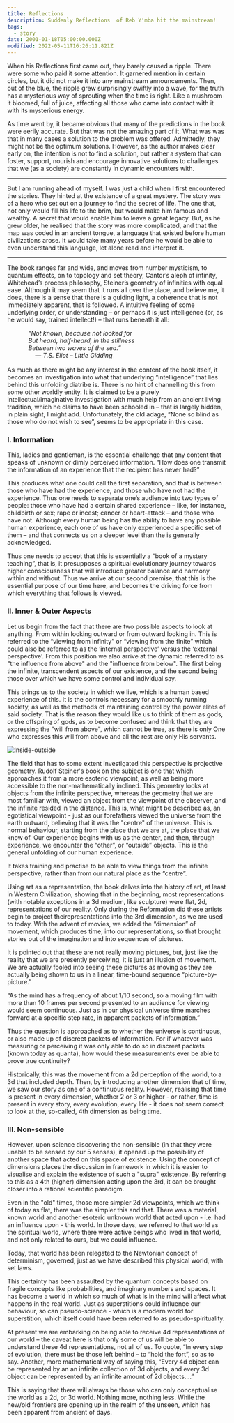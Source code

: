```yaml
---
title: Reflections
description: Suddenly Reflections  of Reb Y'mba hit the mainstream!
tags:
  - story
date: 2001-01-18T05:00:00.000Z
modified: 2022-05-11T16:26:11.821Z
---
```


When his Reflections first came out, they barely caused a ripple. There were some who paid it some attention. It garnered mention in certain circles, but it did not make it into any mainstream announcements. Then, out of the blue, the ripple grew surprisingly swiftly into a wave, for the truth has a mysterious way of sprouting when the time is right. Like a mushroom it bloomed, full of juice, affecting all those who came into contact with it with its mysterious energy.

As time went by, it became obvious that many of the predictions in the book were eerily accurate. But that was not the amazing part of it. What was was that in many cases a solution to the problem was offered. Admittedly, they might not be the optimum solutions. However, as the author makes clear early on, the intention is not to find a solution, but rather a system that can foster, support, nourish and encourage innovative solutions to challenges that we (as a society) are constantly in dynamic encounters with.

---

But I am running ahead of myself. I was just a child when I first encountered the stories. They hinted at the existence of a great mystery. The story was of a hero who set out on a journey to find the secret of life. The one that, not only would fill his life to the brim, but would make him famous and wealthy. A secret that would enable him to leave a great legacy. But, as he grew older, he realised that the story was more complicated, and that the map was coded in an ancient tongue, a language that existed before human civilizations arose. It would take many years before he would be able to even understand this language, let alone read and interpret it.

---

The book ranges far and wide, and moves from number mysticism, to quantum effects, on to topology and set theory, Cantor’s aleph of infinity, Whitehead’s process philosophy, Steiner’s geometry of infinities with equal ease. Although it may seem that it runs all over the place, and believe me, it does, there is a sense that there is a guiding light, a coherence that is not immediately apparent, that is followed. A intuitive feeling of some underlying order, or understanding &ndash; or perhaps it is just intelligence (or, as he would say, trained intellect!) &ndash; that runs beneath it all:

<div style="margin-left: 3rem; margin-bottom: 1rem; font-style: italic">
          “Not known, because not looked for<br />
          But heard, half-heard, in the stillness<br />
          Between two waves of the sea.”<br />
          &nbsp; &nbsp; &mdash; T.S. Eliot – Little Gidding
</div>

As much as there might be any interest in the content of the book itself, it becomes an investigation into what that underlying “intelligence” that lies behind this unfolding diatribe is. There is no hint of channelling this from some other worldly entity. It is claimed to be a purely intellectual/imaginative investigation with much help from an ancient living tradition, which he claims to have been schooled in – that is largely hidden, in plain sight, I might add. Unfortunately, the old adage, “None so blind as those who do not wish to see”, seems to be appropriate in this case.

### I. Information

This, ladies and gentleman, is the essential challenge that any content that speaks of unknown or dimly perceived information. “How does one transmit the information of an experience that the recipient has never had?”

This produces what one could call the first separation, and that is between those who have had the experience, and those who have not had the experience. Thus one needs to separate one’s audience into two types of people: those who have had a certain shared experience – like, for instance, childbirth or sex; rape or incest; cancer or heart-attack – and those who have not. Although every human being has the ability to have any possible human experience, each one of us have only experienced a specific set of them – and that connects us on a deeper level than the is generally acknowledged.

Thus one needs to accept that this is essentially a “book of a mystery teaching”, that is, it presupposes a spiritual evolutionary journey towards higher consciousness that will introduce greater balance and harmony within and without. Thus we arrive at our second premise, that this is the essential purpose of our time here, and becomes the driving force from which everything that follows is viewed.

### II. Inner & Outer Aspects

Let us begin from the fact that there are two possible aspects to look at anything. From within looking outward or from outward looking in. This is referred to the “viewing from infinity” or “viewing from the finite” which could also be referred to as the ‘internal perspective’ versus the ‘external perspective’. From this position we also arrive at the dynamic referred to as "the influence from above" and the "influence from below". The first being the infinite, transcendent aspects of our existence, and the second being those over which we have some control and individual say.

This brings us to the society in which we live, which is a human based experience of this. It is the controls necessary for a smoothly running society, as well as the methods of maintaining control by the power elites of said society. That is the reason they would like us to think of them as gods, or the offspring of gods, as to become confused and think that they are expressing the "will from above", which cannot be true, as there is only One who expresses this will from above and all the rest are only His servants.

![Inside-outside](/posts/img/qkab/inside-outside.png)

The field that has to some extent investigated this perspective is projective geometry. Rudolf Steiner's book on the subject is one that which approaches it from a more esoteric viewpoint, as well as being more accessible to the non-mathematically inclined. This geometry looks at objects from the infinite perspective, whereas the geometry that we are most familiar with, viewed an object from the viewpoint of the observer, and the infinite resided in the distance. This is, what might be described as, an egotistical viewpoint - just as our forefathers viewed the universe from the earth outward, believing that it was the "centre" of the universe. This is normal behaviour, starting from the place that we are at, the place that we know of. Our experience begins with us as the center, and then, through experience, we encounter the “other”, or “outside” objects. This is the general unfolding of our human experience.

It takes training and practise to be able to view things from the infinite perspective, rather than from our natural place as the “centre”.

Using art as a representation, the book delves into the history of art, at least in Western Civilization, showing that in the beginning, most representations (with notable exceptions in a 3d medium, like sculpture) were flat, 2d, representations of our reality. Only during the Reformation did these artists begin to project theirepresentations into the 3rd dimension, as we are used to today. With the advent of movies, we added the “dimension” of movement, which produces time, into our representations, so that brought stories out of the imagination and into sequences of pictures.

It is pointed out that these are not really moving pictures, but, just like the reality that we are presently perceiving, it is just an illusion of movement. We are actually fooled into seeing these pictures as moving as they are actually being shown to us in a linear, time-bound sequence “picture-by-picture.”

“As the mind has a frequency of about 1/10 second, so a moving film with more than 10 frames per second presented to an audience for viewing would seem continuous. Just as in our physical universe time marches forward at a specific step rate, in apparent packets of information.”

Thus the question is approached as to whether the universe is continuous, or also made up of discreet packets of information. For if whatever was measuring or perceiving it was only able to do so in discreet packets (known today as quanta), how would these measurements ever be able to prove true continuity?

Historically, this was the movement from a 2d perception of the world, to a 3d that included depth. Then, by introducing another dimension that of time, we saw our story as one of a continuous reality. However, realising that time is present in every dimension, whether 2 or 3 or higher - or rather, time is present in every story, every evolution, every life - it does not seem correct to look at the, so-called, 4th dimension as being time.

### III. Non-sensible

However, upon science discovering the non-sensible (in that they were unable to be sensed by our 5 senses), it opened up the possibility of another space that acted on this space of existence. Using the concept of dimensions places the discussion in framework in which it is easier to visualise and explain the existence of such a "supra" existence. By referring to this as a 4th (higher) dimension acting upon the 3rd, it can be brought closer into a rational scientific paradigm.

Even in the "old" times, those more simpler 2d viewpoints, which we think of today as flat, there was the simpler this and that. There was a material, known world and another esoteric unknown world that acted upon - i.e. had an influence upon - this world. In those days, we referred to that world as the spiritual world, where there were active beings who lived in that world, and not only related to ours, but we could influence.

Today, that world has been relegated to the Newtonian concept of determinism, governed, just as we have described this physical world, with set laws.

This certainty has been assaulted by the quantum concepts based on fragile concepts like probabilities, and imaginary numbers and spaces. It has become a world in which so much of what is in the mind will affect what happens in the real world. Just as superstitions could influence our behaviour, so can pseudo-science - which is a modern world for superstition, which itself could have been referred to as pseudo-spirituality.

At present we are embarking on being able to receive 4d representations of our world – the caveat here is that only some of us will be able to understand these 4d representations, not all of us. To quote, “In every step of evolution, there must be those left behind – to “hold the fort”, so as to say. Another, more mathematical way of saying this, “Every 4d object can be represented by an an infinite collection of 3d objects, and every 3d object can be represented by an infinite amount of 2d objects....”

This is saying that there will always be those who can only conceptualise the world as a 2d, or 3d world. Nothing more, nothing less. While the new/old frontiers are opening up in the realm of the unseen, which has been apparent from ancient of days.

